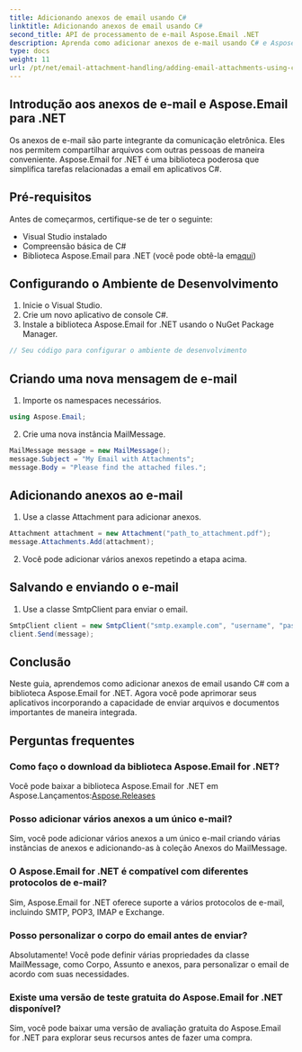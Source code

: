 ```yaml
---
title: Adicionando anexos de email usando C#
linktitle: Adicionando anexos de email usando C#
second_title: API de processamento de e-mail Aspose.Email .NET
description: Aprenda como adicionar anexos de e-mail usando C# e Aspose.Email for .NET. Guia passo a passo com exemplos de código para integração perfeita.
type: docs
weight: 11
url: /pt/net/email-attachment-handling/adding-email-attachments-using-csharp/
---
```


## Introdução aos anexos de e-mail e Aspose.Email para .NET

Os anexos de e-mail são parte integrante da comunicação eletrônica. Eles nos permitem compartilhar arquivos com outras pessoas de maneira conveniente. Aspose.Email for .NET é uma biblioteca poderosa que simplifica tarefas relacionadas a email em aplicativos C#.

## Pré-requisitos

Antes de começarmos, certifique-se de ter o seguinte:

- Visual Studio instalado
- Compreensão básica de C#
-  Biblioteca Aspose.Email para .NET (você pode obtê-la em[aqui](https://products.aspose.com/email/net))

## Configurando o Ambiente de Desenvolvimento

1. Inicie o Visual Studio.
2. Crie um novo aplicativo de console C#.
3. Instale a biblioteca Aspose.Email for .NET usando o NuGet Package Manager.

```csharp
// Seu código para configurar o ambiente de desenvolvimento
```

## Criando uma nova mensagem de e-mail

1. Importe os namespaces necessários.

```csharp
using Aspose.Email;

```

2. Crie uma nova instância MailMessage.

```csharp
MailMessage message = new MailMessage();
message.Subject = "My Email with Attachments";
message.Body = "Please find the attached files.";
```

## Adicionando anexos ao e-mail

1. Use a classe Attachment para adicionar anexos.

```csharp
Attachment attachment = new Attachment("path_to_attachment.pdf");
message.Attachments.Add(attachment);
```

2. Você pode adicionar vários anexos repetindo a etapa acima.

## Salvando e enviando o e-mail

1. Use a classe SmtpClient para enviar o email.

```csharp
SmtpClient client = new SmtpClient("smtp.example.com", "username", "password");
client.Send(message);
```

## Conclusão

Neste guia, aprendemos como adicionar anexos de email usando C# com a biblioteca Aspose.Email for .NET. Agora você pode aprimorar seus aplicativos incorporando a capacidade de enviar arquivos e documentos importantes de maneira integrada.

## Perguntas frequentes

### Como faço o download da biblioteca Aspose.Email for .NET?

 Você pode baixar a biblioteca Aspose.Email for .NET em Aspose.Lançamentos:[Aspose.Releases](https://releases.aspose.com/email/net/)

### Posso adicionar vários anexos a um único e-mail?

Sim, você pode adicionar vários anexos a um único e-mail criando várias instâncias de anexos e adicionando-as à coleção Anexos do MailMessage.

### O Aspose.Email for .NET é compatível com diferentes protocolos de e-mail?

Sim, Aspose.Email for .NET oferece suporte a vários protocolos de e-mail, incluindo SMTP, POP3, IMAP e Exchange.

### Posso personalizar o corpo do email antes de enviar?

Absolutamente! Você pode definir várias propriedades da classe MailMessage, como Corpo, Assunto e anexos, para personalizar o email de acordo com suas necessidades.

### Existe uma versão de teste gratuita do Aspose.Email for .NET disponível?

Sim, você pode baixar uma versão de avaliação gratuita do Aspose.Email for .NET para explorar seus recursos antes de fazer uma compra.